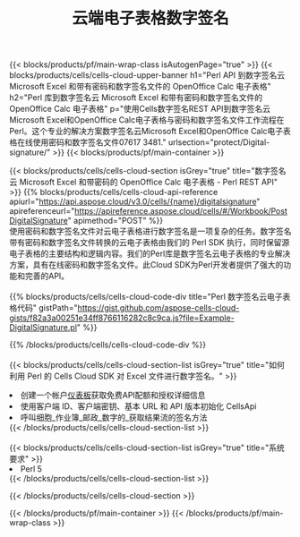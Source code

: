 ﻿---
title: 云端电子表格数字签名
description: 适用于 Microsoft Excel 和 OpenOffice Calc 数字签名的云 API 和 SDK。电子表格数字签名由Cells云API提供。SDK支持多种开发语言。它们包括 Android、C#、Go、Java、NodeJS、Perl、PHP、Python、Ruby 和 swift。
---
{{< blocks/products/pf/main-wrap-class isAutogenPage="true" >}}
{{< blocks/products/cells/cells-cloud-upper-banner h1="Perl API 到数字签名云 Microsoft Excel 和带有密码和数字签名文件的 OpenOffice Calc 电子表格" h2="Perl 库到数字签名云 Microsoft Excel 和带有密码和数字签名文件的 OpenOffice Calc 电子表格" p="使用Cells数字签名REST API到数字签名云Microsoft Excel和OpenOffice Calc电子表格与密码和数字签名文件工作流程在Perl。这个专业的解决方案数字签名云Microsoft Excel和OpenOffice Calc电子表格在线使用密码和数字签名文件07617 3481." urlsection="protect/Digital-signature/" >}}
{{< blocks/products/pf/main-container >}}

{{< blocks/products/cells/cells-cloud-section isGrey="true" title="数字签名云 Microsoft Excel 和带密码的 OpenOffice Calc 电子表格 - Perl REST API" >}}
{{% blocks/products/cells/cells-cloud-api-reference apiurl="https://api.aspose.cloud/v3.0/cells/{name}/digitalsignature" apireferenceurl="https://apireference.aspose.cloud/cells/#/Workbook/PostDigitalSignature" apimethod="POST" %}}
<br/>
使用密码和数字签名文件对云电子表格进行数字签名是一项复杂的任务。数字签名带有密码和数字签名文件转换的云电子表格由我们的 Perl SDK 执行，同时保留源电子表格的主要结构和逻辑内容。我们的Perl库是数字签名云电子表格的专业解决方案，具有在线密码和数字签名文件。此Cloud SDK为Perl开发者提供了强大的功能和完善的API。
<br/>
<br/>
{{% blocks/products/cells/cells-cloud-code-div title="Perl 数字签名云电子表格代码" gistPath="https://gist.github.com/aspose-cells-cloud-gists/f82a3a00251e34ff8766116282c8c9ca.js?file=Example-DigitalSignature.pl" %}}
  
{{% /blocks/products/cells/cells-cloud-code-div %}}
<br/>
<br/>
{{< blocks/products/cells/cells-cloud-section-list isGrey="true" title="如何利用 Perl 的 Cells Cloud SDK 对 Excel 文件进行数字签名。" >}}
<li>创建一个帐户<a href="https://dashboard.aspose.cloud/">仪表板</a>获取免费API配额和授权详细信息</li>
<li>使用客户端 ID、客户端密钥、基本 URL 和 API 版本初始化 CellsApi</li>
<li>呼叫细胞_作业簿_邮政_数字的_获取结果流的签名方法</li>
{{< /blocks/products/cells/cells-cloud-section-list >}}
<br/>
<br/>
{{< blocks/products/cells/cells-cloud-section-list isGrey="true" title="系统要求" >}}
<li>Perl 5</li>
{{< /blocks/products/cells/cells-cloud-section-list >}}

{{< /blocks/products/cells/cells-cloud-section >}}

{{< /blocks/products/pf/main-container >}}
{{< /blocks/products/pf/main-wrap-class >}}
